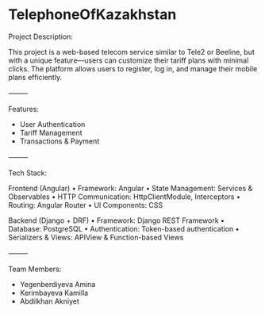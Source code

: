 # TelephoneOfKazakhstan

Project Description:

This project is a web-based telecom service similar to Tele2 or Beeline, but with a unique feature—users can customize their tariff plans with minimal clicks. The platform allows users to register, log in, and manage their mobile plans efficiently.

⸻

Features:

- User Authentication
- Tariff Management
- Transactions & Payment
	
⸻

Tech Stack:

Frontend (Angular)
	•	Framework: Angular
	•	State Management: Services & Observables
	•	HTTP Communication: HttpClientModule, Interceptors
	•	Routing: Angular Router
	•	UI Components: CSS

Backend (Django + DRF)
	•	Framework: Django REST Framework
	•	Database: PostgreSQL
	•	Authentication: Token-based authentication
	•	Serializers & Views: APIView & Function-based Views

 ⸻

 Team Members:
 - Yegenberdiyeva Amina
 - Kerimbayeva Kamilla
 - Abdilkhan Akniyet
